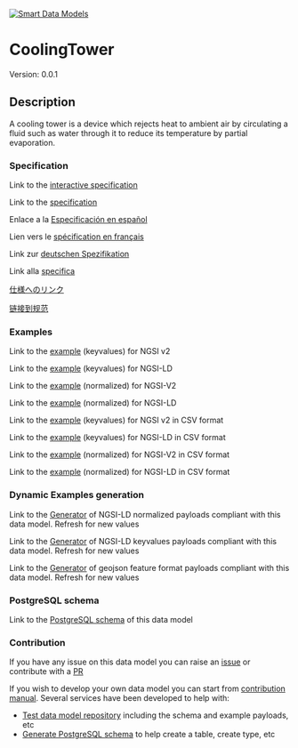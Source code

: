 [![Smart Data Models](https://smartdatamodels.org/wp-content/uploads/2022/01/SmartDataModels_logo.png "Logo")](https://smartdatamodels.org)
# CoolingTower
Version: 0.0.1

## Description 

A cooling tower is a device which rejects heat to ambient air by circulating a fluid such as water through it to reduce its temperature by partial evaporation.
### Specification

Link to the [interactive specification](https://swagger.lab.fiware.org/?url=https://smart-data-models.github.io/dataModel.S4BLDG/CoolingTower/swagger.yaml)

Link to the [specification](https://github.com/smart-data-models/dataModel.S4BLDG/blob/master/CoolingTower/doc/spec.md)

Enlace a la [Especificación en español](https://github.com/smart-data-models/dataModel.S4BLDG/blob/master/CoolingTower/doc/spec_ES.md)

Lien vers le [spécification en français](https://github.com/smart-data-models/dataModel.S4BLDG/blob/master/CoolingTower/doc/spec_FR.md)

Link zur [deutschen Spezifikation](https://github.com/smart-data-models/dataModel.S4BLDG/blob/master/CoolingTower/doc/spec_DE.md)

Link alla [specifica](https://github.com/smart-data-models/dataModel.S4BLDG/blob/master/CoolingTower/doc/spec_IT.md)

[仕様へのリンク](https://github.com/smart-data-models/dataModel.S4BLDG/blob/master/CoolingTower/doc/spec_JA.md)

[链接到规范](https://github.com/smart-data-models/dataModel.S4BLDG/blob/master/CoolingTower/doc/spec_ZH.md)
### Examples

Link to the [example](https://smart-data-models.github.io/dataModel.S4BLDG/CoolingTower/examples/example.json) (keyvalues) for NGSI v2

Link to the [example](https://smart-data-models.github.io/dataModel.S4BLDG/CoolingTower/examples/example.jsonld) (keyvalues) for NGSI-LD

Link to the [example](https://smart-data-models.github.io/dataModel.S4BLDG/CoolingTower/examples/example-normalized.json) (normalized) for NGSI-V2

Link to the [example](https://smart-data-models.github.io/dataModel.S4BLDG/CoolingTower/examples/example-normalized.jsonld) (normalized) for NGSI-LD

Link to the [example](https://github.com/smart-data-models/dataModel.S4BLDG/blob/master/CoolingTower/examples/example.json.csv) (keyvalues) for NGSI v2 in CSV format

Link to the [example](https://github.com/smart-data-models/dataModel.S4BLDG/blob/master/CoolingTower/examples/example.jsonld.csv) (keyvalues) for NGSI-LD in CSV format

Link to the [example](https://github.com/smart-data-models/dataModel.S4BLDG/blob/master/CoolingTower/examples/example-normalized.json.csv) (normalized) for NGSI-V2 in CSV format

Link to the [example](https://github.com/smart-data-models/dataModel.S4BLDG/blob/master/CoolingTower/examples/example-normalized.jsonld.csv) (normalized) for NGSI-LD in CSV format
### Dynamic Examples generation

Link to the [Generator](https://smartdatamodels.org/extra/ngsi-ld_generator.php?schemaUrl=https://raw.githubusercontent.com/smart-data-models/dataModel.S4BLDG/master/CoolingTower/schema.json&email=info@smartdatamodels.org) of NGSI-LD normalized payloads compliant with this data model. Refresh for new values

Link to the [Generator](https://smartdatamodels.org/extra/ngsi-ld_generator_keyvalues.php?schemaUrl=https://raw.githubusercontent.com/smart-data-models/dataModel.S4BLDG/master/CoolingTower/schema.json&email=info@smartdatamodels.org) of NGSI-LD keyvalues payloads compliant with this data model. Refresh for new values

Link to the [Generator](https://smartdatamodels.org/extra/geojson_features_generator.php?schemaUrl=https://raw.githubusercontent.com/smart-data-models/dataModel.S4BLDG/master/CoolingTower/schema.json&email=info@smartdatamodels.org) of geojson feature format payloads compliant with this data model. Refresh for new values
### PostgreSQL schema

Link to the [PostgreSQL schema](https://github.com/smart-data-models/dataModel.S4BLDG/blob/master/CoolingTower/schema.sql) of this data model
### Contribution

 If you have any issue on this data model you can raise an [issue](https://github.com/smart-data-models/dataModel.S4BLDG/issues)  or contribute with a [PR](https://github.com/smart-data-models/dataModel.S4BLDG/pulls)

 If you wish to develop your own data model you can start from [contribution manual](https://bit.ly/contribution_manual). Several services have been developed to help with: 
 - [Test data model repository](https://smartdatamodels.org/index.php/data-models-contribution-api/) including the schema and example payloads, etc
 - [Generate PostgreSQL schema](https://smartdatamodels.org/index.php/sql-service/) to help create a table, create type, etc